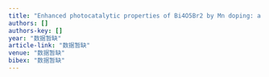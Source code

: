 ```yaml
---
title: "Enhanced photocatalytic properties of Bi4O5Br2 by Mn doping: a first principles study"
authors: []
authors-key: []
year: "数据暂缺"
article-link: "数据暂缺"
venue: "数据暂缺"
bibex: "数据暂缺"
---
```

